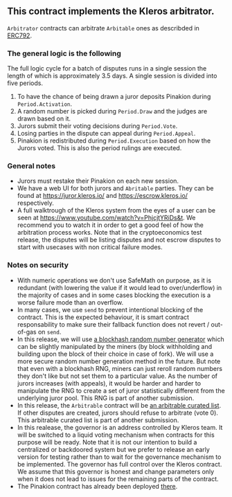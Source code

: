 ## This contract implements the Kleros arbitrator.
`Arbitrator` contracts can arbitrate `Arbitable` ones as describded in [ERC792](https://github.com/ethereum/EIPs/issues/792).

### The general logic is the following
The full logic cycle for a batch of disputes runs in a single session the length of which is approximately 3.5 days. A single session is divided into five periods.
1. To have the chance of being drawn a juror deposits Pinakion during `Period.Activation`.
2. A random number is picked during `Period.Draw` and the judges are drawn based on it.
3. Jurors submit their voting decisions during `Period.Vote`.
4. Losing parties in the dispute can appeal during `Period.Appeal`.
5. Pinakion is redistributed during `Period.Execution` based on how the Jurors voted. This is also the period rulings are executed.

### General notes
- Jurors must restake their Pinakion on each new session.
- We have a web UI for both jurors and `Abritable` parties. They can be found at https://juror.kleros.io/ and https://escrow.kleros.io/ respectively.
- A full walktrough of the Kleros system from the eyes of a user can be seen at https://www.youtube.com/watch?v=PhjcjtYRiDs&t. We recommend you to watch it in order to get a good feel of how the arbitration process works. Note that in the cryptoeconomics test release, the disputes will be listing disputes and not escrow disputes to start with usecases with non critical failure modes.

### Notes on security
- With numeric operations we don't use SafeMath on purpose, as it is redundant (with lowering the value if it would lead to over/underflow) in the majority of cases and in some cases blocking the execution is a worse failure mode than an overflow.
- In many cases, we use `send` to prevent intentional blocking of the contract. This is the expected behaviour, it is smart contract responsability to make sure their fallback function does not revert / out-of-gas on `send`.
- In this release, we will use [a blockhash random number generator](https://github.com/kleros/kleros-interaction/edit/master/contracts/standard/rng/BlockhashRNGFallback.sol) which can be slightly manipulated by the miners (by block withholding and building upon the block of their choice in case of fork). We will use a more secure random number generation method in the future. But note that even with a blockhash RNG, miners can just reroll random numbers they don't like but not set them to a particular value. As the number of jurors increases (with appeals), it would be harder and harder to manipulate the RNG to create a set of juror statistically different from the underlying juror pool.
This RNG is part of another submission.
- In this release, the `Arbitrable` contract will be [an arbitrable curated list](https://github.com/kleros/kleros-interaction/blob/master/contracts/standard/permission/ArbitrablePermissionList.sol). If other disputes are created, jurors should refuse to arbitrate (vote 0).
This arbitrable curated list is part of another submission.
- In this realease, the governor is an address controlled by Kleros team. It will be switched to a liquid voting mechanism when contracts for this purpose will be ready. Note that it is not our intention to build a centralized or backdoored system but we prefer to release an early version for testing rather than to wait for the governance mechanism to be implemented. The governor has full control over the Kleros contract. We assume that this governor is honest and change parameters only when it does not lead to issues for the remaining parts of the contract.
- The Pinakion contract has already been deployed [there](https://etherscan.io/address/0x93ed3fbe21207ec2e8f2d3c3de6e058cb73bc04d).

